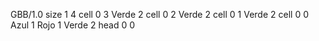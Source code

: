 <gs-board without-header> GBB/1.0
size 1 4
cell 0 3 Verde 2 
cell 0 2 Verde 2 
cell 0 1 Verde 2 
cell 0 0 Azul 1 Rojo 1 Verde 2 
head 0 0 </gs-board>